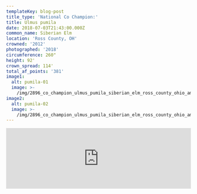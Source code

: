 ```yaml
---
templateKey: blog-post
title_type: 'National Co Champion:'
title: Ulmus pumila
date: 2018-07-03T21:43:00.000Z
common_name: Siberian Elm
location: 'Ross County, OH'
crowned: '2012'
photographed: '2018'
circumference: 260"
height: 92'
crown_spread: 114'
total_af_points: '381'
image1:
  alt: pumila-01
  image: >-
    /img/2896_co_champion_ulmus_pumila_siberian_elm_ross_county_ohio_american_forests_brian_kelley.jpg
image2:
  alt: pumila-02
  image: >-
    /img/2896_co_champion_ulmus_pumila_siberian_elm_ross_county_ohio_american_forests_brian_kelley_trunk.jpg
---
```

<iframe width="100%" height="166" scrolling="no" frameborder="no" allow="autoplay" src="https://w.soundcloud.com/player/?url=https%3A//api.soundcloud.com/tracks/611928399&color=%23ff5500&auto_play=false&hide_related=false&show_comments=true&show_user=true&show_reposts=false&show_teaser=true"></iframe>
